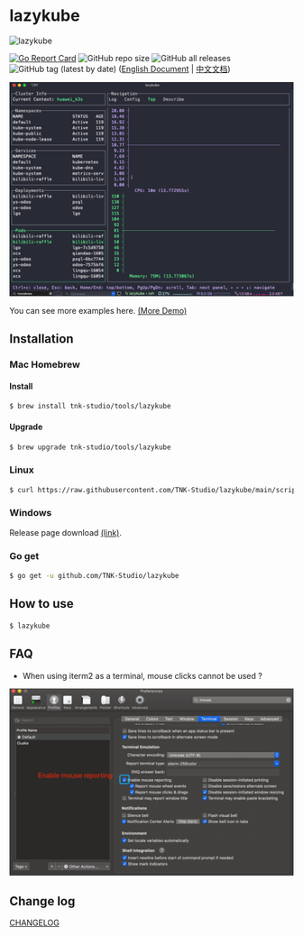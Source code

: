 # lazykube
![lazykube](https://socialify.git.ci/TNK-Studio/lazykube/image?description=1&font=KoHo&forks=1&issues=1&language=1&logo=https%3A%2F%2Ftva1.sinaimg.cn%2Flarge%2F0081Kckwgy1gkzekazh5gj3069069744.jpg&owner=1&pattern=Signal&pulls=1&stargazers=1&theme=Dark)  

[![Go Report Card](https://goreportcard.com/badge/github.com/TNK-Studio/lazykube)](https://goreportcard.com/report/github.com/TNK-Studio/lazykube) ![GitHub repo size](https://img.shields.io/github/repo-size/TNK-Studio/lazykube) ![GitHub all releases](https://img.shields.io/github/downloads/TNK-Studio/lazykube/total) ![GitHub tag (latest by date)](https://img.shields.io/github/v/tag/TNK-Studio/lazykube)  ([English Document](README.md) | [中文文档](./docs/README_CN.md))  

![gif](./docs/lazykube.gif)

You can see more examples here. [(More Demo)](https://lazykube.tnk-studio.org/)

## Installation

### Mac Homebrew

#### Install

```bash
$ brew install tnk-studio/tools/lazykube
```
#### Upgrade

```bash
$ brew upgrade tnk-studio/tools/lazykube
```

### Linux

```bash
$ curl https://raw.githubusercontent.com/TNK-Studio/lazykube/main/scripts/install_update_linux.sh | bash
```

### Windows

Release page download [(link)](https://github.com/TNK-Studio/lazykube/releases/latest).

### Go get

```bash
$ go get -u github.com/TNK-Studio/lazykube
```

## How to use

```bash
$ lazykube
```

## FAQ

* When using iterm2 as a terminal, mouse clicks cannot be used ?

![iterm2-enable-mouse-reporting](./docs/iterm2-enable-mouse-reporting.png)

## Change log

[CHANGELOG](CHANGELOG.md)